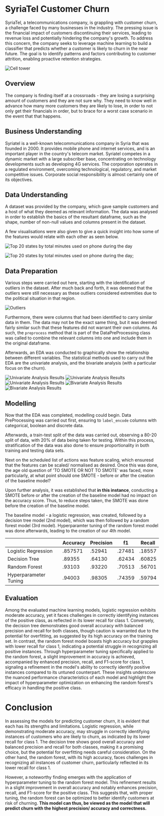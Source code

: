 # SyriaTel Customer Churn

SyriaTel, a telecommunications company, is grappling with customer churn, a challenge faced by many businesses in the industry. The pressing issue is the financial impact of customers discontinuing their services, leading to revenue loss and potentially hindering the company's growth. To address this concern, the company seeks to leverage machine learning to build a classifier that predicts whether a customer is likely to churn in the near future. The goal is to identify patterns and factors contributing to customer attrition, enabling proactive retention strategies.

<img src ='./images/cellTower.jpg' alt='Cell tower'/>

## Overview

The company is finding itself at a crossroads - they are losing a surprising amount of customers and they are not sure why. They need to know well in advance how many more customers they are likely to lose, in order to not only get their financials in order, but to brace for a worst case scenario in the event that that happens.

## Business Understanding

Syriatel is a well-known telecommunications company in Syria that was founded in 2000. It provides mobile phone and internet services, and is an important player in the country's telecom market. Syriatel competes in a dynamic market with a large subscriber base, concentrating on technology developments such as developing 4G services. The corporation operates in a regulated environment, overcoming technological, regulatory, and market competitive issues. Corporate social responsibility is almost certainly one of its objectives.

## Data Understanding

A dataset was provided by the company, which gave sample customers and a host of what they deemed as relevant information. The data was analysed in order to establish the basics of the resultant dataframe, such as the shape, number of non-null values and columns present in the dataset.

A few visualisations were also given to give a quick insight into how some of the features would relate with each other as seen below.

<img src='./images/2.1-top20.png' alt='Top 20 states by total minutes used on phone during the day'/>

<img src='./images/2.2-bottom20.png' alt='Top 20 states by total minutes used on phone during the day'/>;

## Data Preparation

Various steps were carried out here, starting with the identification of outliers in the dataset. After much back and forth, it was deemed that the outliers were still necessary as these outliers considered extremities due to the political situation in that region.

<img src='./images/3.1-outliers.png' alt='Outliers'/>

Furthermore, there were columns that had been identified to carry similar data in them. The data may not be the exact same thing, but it was deemed fairly similar such that these features did not warrant their own columns. As such, the `preprocess` method that is part of the DataPreProcessing class was called to combine the relevant columns into one and include them in the original dataframe.

Afterwards, an EDA was conducted to graphically show the relationship between different variables. The statistical methods used to carry out the EDA are the univariate analysis, and the bivariate analysis (with a particular focus on the churn).

<img src='./images/3.2-uv1.png' alt='Univariate Analysis Results'/>
<img src='./images/3.3-uv2.png' alt='Univariate Analysis Results'/>
<img src='./images/3.4-uv3.png' alt='Univariate Analysis Results'/>
<img src='./images/3.5-uv4.png' alt='Bivariate Analysis Results'/>
<img src='./images/3.6-uv5.png' alt='Bivariate Analysis Results'/>

## Modelling

Now that the EDA was completed, modelling could begin. Data PreProcessing was carried out first, ensuring to `label_encode` columns with categorical, boolean and discrete data.

Afterwards, a train-test split of the data was carried out, observing a 80-20 split of data, with 20% of data being taken for testing. Within this process, stratification of the data was also done to ensure proportionality in both training and testing data sets.

Next on the scheduled list of actions was feature scaling, which ensuresd that the features can be scaled/ normalised as desired. Once this was done, the age old question of 'TO SMOTE OR NOT TO SMOTE' was faced, more particularly, at what point should one SMOTE - before or after the creation of the baseline model?

Upon further analysis, it was established that **in this instance**, conducting a SMOTE before or after the creation of the baseline model had no impact on the accuracy score. Thus, to reduce steps taken, the SMOTE was done before the creation of the baseline model.

The baseline model - a logistic regression, was created, followed by a decision tree model (2nd model), which was then followed by a random forest model (3rd model). Hyperparamter tuning of the random forest model was done afterwards, leading to the creation of our 4th model.

|                       | Accuracy | Precision | f1     | Recall |
| --------------------- | -------- | --------- | ------ | ------ |
| Logistic Regression   | .857571  | .52941    | .27481 | .18557 |
| Decision Tree         | .89355   | .64130    | .62434 | .60825 |
| Random Forest         | .93103   | .93220    | .70513 | .56701 |
| Hyperparameter Tuning | .94003   | .98305    | .74359 | .59794 |

## Evaluation

Among the evaluated machine learning models, logistic regression exhibits moderate accuracy, yet it faces challenges in correctly identifying instances of the positive class, as reflected in its lower recall for class 1. Conversely, the decision tree demonstrates good overall accuracy with balanced precision and recall for both classes, though caution is warranted due to the potential for overfitting, as suggested by its high accuracy on the training set. In contrast, the random forest model boasts high accuracy but grapples with lower recall for class 1, indicating a potential struggle in recognizing all positive instances. Through hyperparameter tuning specifically applied to the random forest, a slight improvement in accuracy is achieved, accompanied by enhanced precision, recall, and F1-score for class 1, signaling a refinement in the model's ability to correctly identify positive instances compared to its untuned counterpart. These insights underscore the nuanced performance characteristics of each model and highlight the impact of hyperparameter optimization on enhancing the random forest's efficacy in handling the positive class.

# Conclusion

In assessing the models for predicting customer churn, it is evident that each has its strengths and limitations. Logistic regression, while demonstrating moderate accuracy, may struggle in correctly identifying instances of customers who are likely to churn, as indicated by its lower recall for class 1. The decision tree shows good overall accuracy and balanced precision and recall for both classes, making it a promising choice, but the potential for overfitting needs careful consideration. On the other hand, the random forest, with its high accuracy, faces challenges in recognizing all instances of customer churn, particularly reflected in its lower recall for class 1.

However, a noteworthy finding emerges with the application of hyperparameter tuning to the random forest model. This refinement results in a slight improvement in overall accuracy and notably enhances precision, recall, and F1-score for the positive class. This suggests that, with proper tuning, the random forest can be optimized to better identify customers at risk of churning. **This model can thus, be viewed as the model that will predict churn with the highest precision/ accuracy and correctness.**
